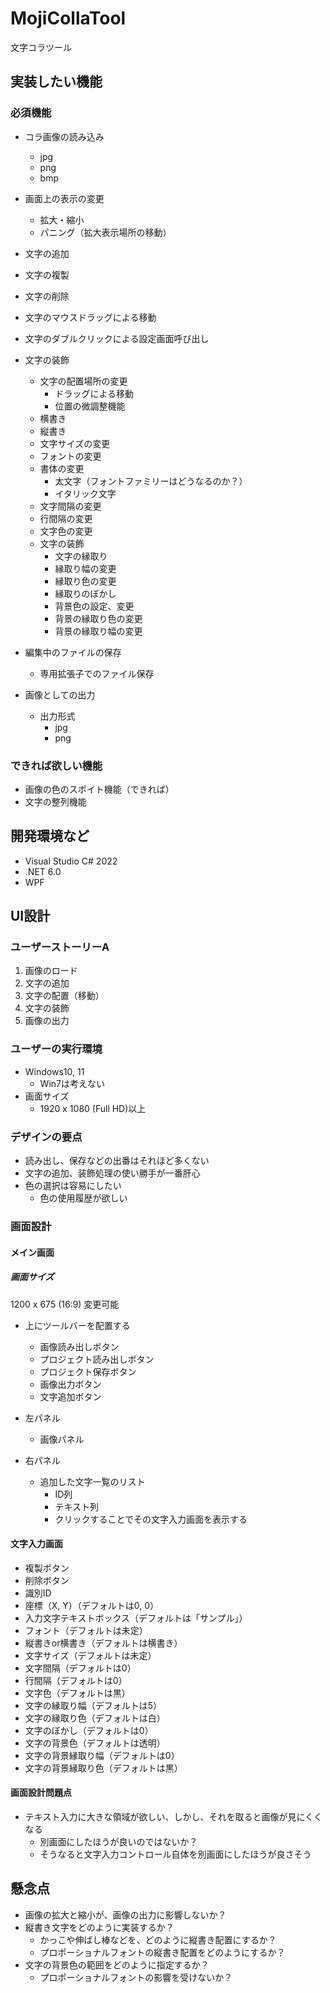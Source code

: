 # MojiCollaTool
文字コラツール

## 実装したい機能
### 必須機能
- コラ画像の読み込み
  - jpg
  - png
  - bmp

- 画面上の表示の変更
  - 拡大・縮小
  - パニング（拡大表示場所の移動）

- 文字の追加
- 文字の複製
- 文字の削除

- 文字のマウスドラッグによる移動
- 文字のダブルクリックによる設定画面呼び出し

- 文字の装飾
  - 文字の配置場所の変更
    - ドラッグによる移動
    - 位置の微調整機能
  - 横書き
  - 縦書き
  - 文字サイズの変更
  - フォントの変更
  - 書体の変更
    - 太文字（フォントファミリーはどうなるのか？）
    - イタリック文字
  - 文字間隔の変更
  - 行間隔の変更
  - 文字色の変更
  - 文字の装飾
    - 文字の縁取り
    - 縁取り幅の変更
    - 縁取り色の変更
    - 縁取りのぼかし
    - 背景色の設定、変更
    - 背景の縁取り色の変更
    - 背景の縁取り幅の変更

- 編集中のファイルの保存
  - 専用拡張子でのファイル保存

- 画像としての出力
  - 出力形式
    - jpg
    - png

### できれば欲しい機能
- 画像の色のスポイト機能（できれば）
- 文字の整列機能


## 開発環境など
- Visual Studio C# 2022
- .NET 6.0
- WPF

## UI設計
### ユーザーストーリーA
1. 画像のロード
1. 文字の追加
1. 文字の配置（移動）
1. 文字の装飾
1. 画像の出力
### ユーザーの実行環境
- Windows10, 11
  - Win7は考えない
- 画面サイズ
  - 1920 x 1080 (Full HD)以上

### デザインの要点
- 読み出し、保存などの出番はそれほど多くない
- 文字の追加、装飾処理の使い勝手が一番肝心
- 色の選択は容易にしたい
  - 色の使用履歴が欲しい

### 画面設計

#### メイン画面
##### 画面サイズ
1200 x 675 (16:9)
変更可能

- 上にツールバーを配置する
  - 画像読み出しボタン
  - プロジェクト読み出しボタン
  - プロジェクト保存ボタン
  - 画像出力ボタン
  - 文字追加ボタン

- 左パネル
  - 画像パネル

- 右パネル
  - 追加した文字一覧のリスト
    - ID列
    - テキスト列
    - クリックすることでその文字入力画面を表示する

#### 文字入力画面
- 複製ボタン
- 削除ボタン
- 識別ID
- 座標（X, Y）（デフォルトは0, 0）
- 入力文字テキストボックス（デフォルトは「サンプル」）
- フォント（デフォルトは未定）
- 縦書きor横書き（デフォルトは横書き）
- 文字サイズ（デフォルトは未定）
- 文字間隔（デフォルトは0）
- 行間隔（デフォルトは0）
- 文字色（デフォルトは黒）
- 文字の縁取り幅（デフォルトは5）
- 文字の縁取り色（デフォルトは白）
- 文字のぼかし（デフォルトは0）
- 文字の背景色（デフォルトは透明）
- 文字の背景縁取り幅（デフォルトは0）
- 文字の背景縁取り色（デフォルトは黒）

#### 画面設計問題点
- テキスト入力に大きな領域が欲しい、しかし、それを取ると画像が見にくくなる
  - 別画面にしたほうが良いのではないか？
  - そうなると文字入力コントロール自体を別画面にしたほうが良さそう

## 懸念点
- 画像の拡大と縮小が、画像の出力に影響しないか？
- 縦書き文字をどのように実装するか？
  - かっこや伸ばし棒などを、どのように縦書き配置にするか？
  - プロポーショナルフォントの縦書き配置をどのようにするか？
- 文字の背景色の範囲をどのように指定するか？
  - プロポーショナルフォントの影響を受けないか？


